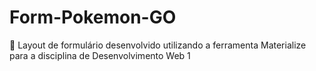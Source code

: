 # Form-Pokemon-GO
🏀 Layout de formulário desenvolvido utilizando a ferramenta Materialize para a disciplina de Desenvolvimento Web 1
